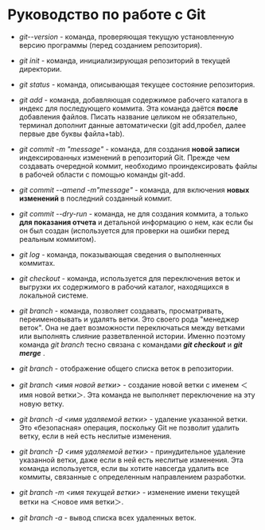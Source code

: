 # Руководство по работе с Git
* *git--version* - команда, проверяющая текущую установленную версию программы (перед созданием репозитория). 

* *git init* - команда, инициализирующая репозиторий в текущей директории.

* *git status* - команда, описывающая текущее состояние репозитория.

* *git add* - команда, добавляющая содержимое рабочего каталога в индекс для последующего коммита. Эта команда даётся __после__ добавления файлов. Писать название целиком не обязательно, терминал дополнит данные автоматически (git add,пробел, далее первые две буквы файла+tab).

* *git commit -m "message"* - команда, для создания __новой записи__ индексированных изменений в репозиторий Git. Прежде чем создавать очередной коммит, необходимо проиндексировать файлы в рабочей области с помощью команды git-add. 

* *git commit --amend -m"message"* - команда, для  включения __новых изменений__ в последний созданный коммит.

* *git commit --dry-run* - команда, не для создания коммита, а только __для показания отчета__ и детальной информацию о нем, как если бы он был создан (используется для проверки на ошибки перед реальным коммитом).

* *git log* - команда, показывающая сведения о выполненных коммитах.

* *git checkout* - команда, используется для переключения веток и выгрузки их содержимого в рабочий каталог, находящихся в локальной системе.

* *git branch* - команда, позволяет создавать, просматривать, переименовывать и удалять ветки. Это своего рода "менеджер веток". Она не дает возможности переключаться между ветками или выполнять слияние разветвленной истории. Именно поэтому команда *git branch* тесно связана с командами __*git checkout*__ и __*git merge*__ .

* *git branch* - отображение общего списка веток в репозитории.

* *git branch <имя новой ветки>* - cоздание новой ветки с именем ＜имя новой ветки＞. Эта команда не выполняет переключение на эту новую ветку.

* *git branch -d <имя удаляемой ветки>* - удаление указанной ветки. Это «безопасная» операция, поскольку Git не позволит удалить ветку, если в ней есть неслитые изменения.

* *git branch -D <имя удаляемой ветки>* - принудительное удаление указанной ветки, даже если в ней есть неслитые изменения. Эта команда используется, если вы хотите навсегда удалить все коммиты, связанные с определенным направлением разработки.

* *git branch -m <имя текущей ветки>* - изменение имени текущей ветки на ＜новое имя ветки＞.

* *git branch -a* - вывод списка всех удаленных веток.
